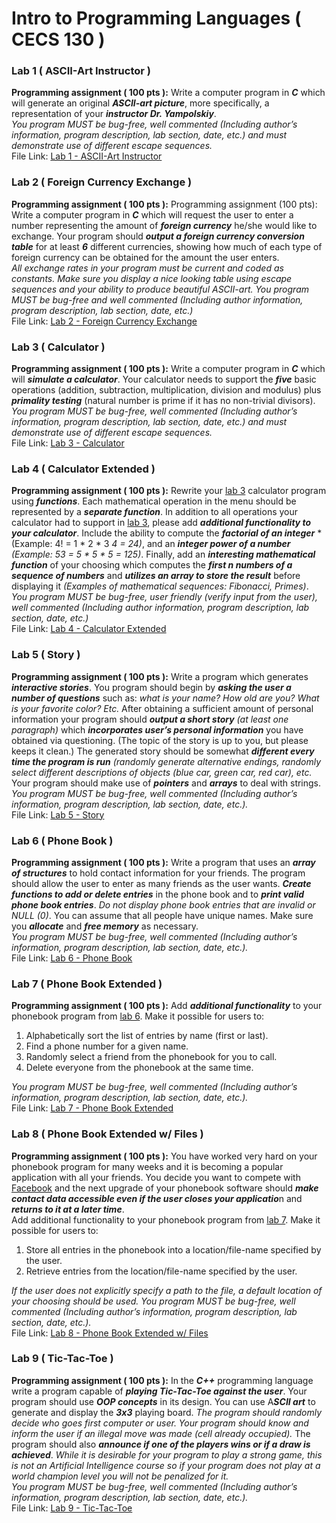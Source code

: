 # Intro to Programming Languages ( CECS 130 )

### Lab 1 ( ASCII-Art Instructor )
**Programming assignment ( 100 pts ):** Write a computer program in ***C*** which will generate an
original ***ASCII-art picture***, more specifically, a representation of your ***instructor Dr.
Yampolskiy***. \
*You program MUST be bug-free, well commented (Including author’s
information, program description, lab section, date, etc.) and must demonstrate use of
different escape sequences.*\
File Link: [Lab 1 - ASCII-Art Instructor](CECS%20130%20-%20Lab%20%231.c)

### Lab 2 ( Foreign Currency Exchange )
**Programming assignment ( 100 pts ):** Programming assignment (100 pts): Write a computer program in ***C*** which will request
the user to enter a number representing the amount of ***foreign currency*** he/she would
like to exchange. Your program should ***output a foreign currency conversion table*** for at
least ***6*** different currencies, showing how much of each type of foreign currency can be
obtained for the amount the user enters.\
*All exchange rates in your program must be current and coded as constants. Make sure
you display a nice looking table using escape sequences and your ability to produce
beautiful ASCII-art. You program MUST be bug-free and well commented (Including
author information, program description, lab section, date, etc.)*\
File Link: [Lab 2 - Foreign Currency Exchange](CECS%20130%20-%20Lab%20%232.c)

### Lab 3 ( Calculator )
**Programming assignment ( 100 pts ):** Write a computer program in ***C*** which will ***simulate a
calculator***. Your calculator needs to support the ***five*** basic operations (addition, subtraction,
multiplication, division and modulus) plus ***primality testing*** (natural number is prime if it has no
non-trivial divisors).\
*You program MUST be bug-free, well commented (Including author’s
information, program description, lab section, date, etc.) and must demonstrate use of
different escape sequences.*\
File Link: [Lab 3 - Calculator](CECS%20130%20-%20Lab%20%233.c)

### Lab 4 ( Calculator Extended )
**Programming assignment ( 100 pts ):** Rewrite your [lab 3](CECS%20130%20-%20Lab%20%233.c) calculator program using ***functions***.
Each mathematical operation in the menu should be represented by a ***separate function***. In
addition to all operations your calculator had to support in [lab 3](CECS%20130%20-%20Lab%20%233.c), please add ***additional
functionality to your calculator***. Include the ability to compute the ***factorial of an integer***
*(Example: 4! = 1 * 2 * 3 *4 = 24)*, and an ***integer power of a number*** *(Example: 53 = 5 * 5 * 5 = 125)*.
Finally, add an ***interesting mathematical function*** of your choosing which computes the ***first n
numbers of a sequence of numbers*** and ***utilizes an array to store the result*** before displaying it
*(Examples of mathematical sequences: Fibonacci, Primes)*.\
*You program MUST be bug-free, user friendly (verify input from the user), well commented
(Including author information, program description, lab section, date, etc.)*\
File Link: [Lab 4 - Calculator Extended](CECS%20130%20-%20Lab%20%234.c)

### Lab 5 ( Story )
**Programming assignment ( 100 pts ):** Write a program which generates ***interactive stories***. You
program should begin by ***asking the user a number of questions*** such as: *what is your name?
How old are you? What is your favorite color? Etc.* After obtaining a sufficient amount of
personal information your program should ***output a short story*** *(at least one paragraph)* which
***incorporates user’s personal information*** you have obtained via questioning. (The topic of the
story is up to you, but please keeps it clean.) The generated story should be somewhat ***different
every time the program is run*** *(randomly generate alternative endings, randomly select different
descriptions of objects (blue car, green car, red car), etc.* Your program should make use of
***pointers*** and ***arrays*** to deal with strings.\
*You program MUST be bug-free, well commented (Including author’s
information, program description, lab section, date, etc.).*\
File Link: [Lab 5 - Story](CECS%20130%20-%20Lab%20%235.c)

### Lab 6 ( Phone Book )
**Programming assignment ( 100 pts ):** Write a program that uses an ***array of structures*** to hold
contact information for your friends. The program should allow the user to enter as many friends
as the user wants. ***Create functions to add or delete entries*** in the phone book and to ***print valid
phone book entries***. *Do not display phone book entries that are invalid or NULL (0)*. You can
assume that all people have unique names. Make sure you ***allocate*** and ***free memory*** as
necessary.\
*You program MUST be bug-free, well commented (Including author’s
information, program description, lab section, date, etc.).*\
File Link: [Lab 6 - Phone Book](CECS%20130%20-%20Lab%20%236.c)

### Lab 7 ( Phone Book Extended )
**Programming assignment ( 100 pts ):** Add ***additional functionality*** to your phonebook program
from [lab 6](CECS%20130%20-%20Lab%20%236.c). Make it possible for users to:
1. Alphabetically sort the list of entries by name (first or last).
2. Find a phone number for a given name.
3. Randomly select a friend from the phonebook for you to call.
4. Delete everyone from the phonebook at the same time.

*You program MUST be bug-free, well commented (Including author’s
information, program description, lab section, date, etc.).*\
File Link: [Lab 7 - Phone Book Extended](CECS%20130%20-%20Lab%20%237.c)

### Lab 8 ( Phone Book Extended w/ Files )
**Programming assignment ( 100 pts ):** You have worked very hard on your phonebook program
for many weeks and it is becoming a popular application with all your friends. You decide you
want to compete with [Facebook](www.facebook.com) and the next upgrade of your phonebook software should
***make contact data accessible even if the user closes your applicatio***n and ***returns to it at a later
time***.\
Add additional functionality to your phonebook program from [lab 7](CECS%20130%20-%20Lab%20%237.c). Make it possible for users
to:
1. Store all entries in the phonebook into a location/file-name specified by the user.
2. Retrieve entries from the location/file-name specified by the user.

*If the user does not explicitly specify a path to the file, a default location of your choosing should
be used. You program MUST be bug-free, well commented (Including author’s
information, program description, lab section, date, etc.).*\
File Link: [Lab 8 - Phone Book Extended w/ Files](CECS%20130%20-%20Lab%20%238.c)

### Lab 9 ( Tic-Tac-Toe )
**Programming assignment ( 100 pts ):** In the ***C++*** programming language write a program
capable of ***playing Tic-Tac-Toe against the user***. Your program should use ***OOP concepts*** in its
design. You can use A***SCII art*** to generate and display the ***3x3*** playing board. *The program
should randomly decide who goes first computer or user. Your program should know and inform
the user if an illegal move was made (cell already occupied).* The program should also ***announce
if one of the players wins or if a draw is achieved***. *While it is desirable for your program to play
a strong game, this is not an Artificial Intelligence course so if your program does not play at a
world champion level you will not be penalized for it.* \
*You program MUST be bug-free, well commented (Including author’s
information, program description, lab section, date, etc.).*\
File Link: [Lab 9 - Tic-Tac-Toe](CECS%20130%20-%20Lab%20%239/)
